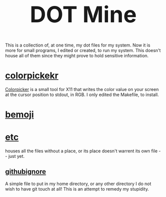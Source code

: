 <h1 align="center" style="font-size:72px">DOT Mine</h1>

This is a collection of, at one time, my dot files for my system. Now it
is more for small programs, I edited or created, to run my
system. This doesn't house all of them since they might prove to
hold sensitive information.


# [colorpickekr](https://github.com/Ancurio/colorpicker)

[Colorpicker](https://github.com/Ancurio/colorpicker) is a small
tool for X11 that writes the color value on your screen at the
cursor position to stdout, in RGB. I only edited the Makefile,
to install.


# [bemoji](https://github.com/marty-oehme/bemoji)
# [etc](./etc/)

houses all the files without a place, or its place doesn't
warrent its own file -- just yet.

## [githubignore](./etc/githubignore)

A simple file to put in my home directory, or any other directory I do not wish
to have git touch at all! This is an attempt to remedy my stupidity.

<!-- vim: textwidth=64
